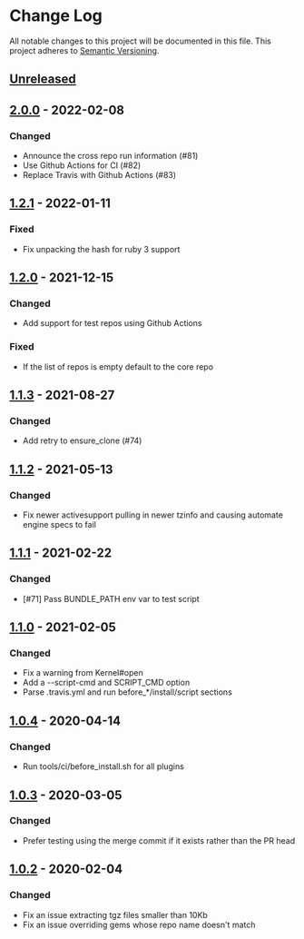 # Change Log
All notable changes to this project will be documented in this file.
This project adheres to [Semantic Versioning](http://semver.org/).

## [Unreleased]

## [2.0.0] - 2022-02-08
### Changed
- Announce the cross repo run information (#81)
- Use Github Actions for CI (#82)
- Replace Travis with Github Actions (#83)

## [1.2.1] - 2022-01-11
### Fixed
- Fix unpacking the hash for ruby 3 support

## [1.2.0] - 2021-12-15
### Changed
- Add support for test repos using Github Actions

### Fixed
- If the list of repos is empty default to the core repo

## [1.1.3] - 2021-08-27
### Changed
- Add retry to ensure_clone (#74)

## [1.1.2] - 2021-05-13
### Changed
- Fix newer activesupport pulling in newer tzinfo and causing automate engine specs to fail

## [1.1.1] - 2021-02-22
### Changed
- [#71] Pass BUNDLE_PATH env var to test script

## [1.1.0] - 2021-02-05
### Changed
- Fix a warning from Kernel#open
- Add a --script-cmd and SCRIPT_CMD option
- Parse .travis.yml and run before_*/install/script sections

## [1.0.4] - 2020-04-14
### Changed
- Run tools/ci/before_install.sh for all plugins

## [1.0.3] - 2020-03-05
### Changed
- Prefer testing using the merge commit if it exists rather than the PR head

## [1.0.2] - 2020-02-04
### Changed
- Fix an issue extracting tgz files smaller than 10Kb
- Fix an issue overriding gems whose repo name doesn't match

[Unreleased]: https://github.com/ManageIQ/more_core_extensions/compare/v2.0.0...HEAD
[2.0.0]: https://github.com/ManageIQ/more_core_extensions/compare/v2.0.0...v1.2.1
[1.2.1]: https://github.com/ManageIQ/more_core_extensions/compare/v1.2.0...v1.2.1
[1.2.0]: https://github.com/ManageIQ/more_core_extensions/compare/v1.1.3...v1.2.0
[1.1.3]: https://github.com/ManageIQ/more_core_extensions/compare/v1.1.2...v1.1.3
[1.1.2]: https://github.com/ManageIQ/more_core_extensions/compare/v1.1.1...v1.1.2
[1.1.1]: https://github.com/ManageIQ/more_core_extensions/compare/v1.1.0...v1.1.1
[1.1.0]: https://github.com/ManageIQ/more_core_extensions/compare/v1.0.4...v1.1.0
[1.0.4]: https://github.com/ManageIQ/more_core_extensions/compare/v1.0.3...v1.0.4
[1.0.3]: https://github.com/ManageIQ/more_core_extensions/compare/v1.0.2...v1.0.3
[1.0.2]: https://github.com/ManageIQ/more_core_extensions/compare/v1.0.1...v1.0.2
